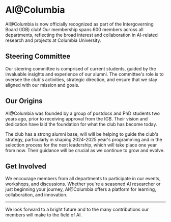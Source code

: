 
# AI@Columbia

AI@Columbia is now officially recognized as part of the Intergoverning Board (IGB) club! Our membership spans 600 members across all departments, reflecting the broad interest and collaboration in AI-related research and projects at Columbia University.

## Steering Committee

Our steering committee is comprised of current students, guided by the invaluable insights and experience of our alumni. The committee's role is to oversee the club's activities, strategic direction, and ensure that we stay aligned with our mission and goals.

## Our Origins

AI@Columbia was founded by a group of postdocs and PhD students two years ago, prior to receiving approval from the IGB. Their vision and dedication have laid the foundation for what the club has become today.

The club has a strong alumni base, will will be helping to guide the club's strategy, particularly in shaping 2024-2025 year's programming and in the selection process for the next leadership, which will take place one year from now. Their guidance will be crucial as we continue to grow and evolve.

## Get Involved

We encourage members from all departments to participate in our events, workshops, and discussions. Whether you're a seasoned AI researcher or just beginning your journey, AI@Columbia offers a platform for learning, collaboration, and innovation.

---

We look forward to a bright future and to the many contributions our members will make to the field of AI.
